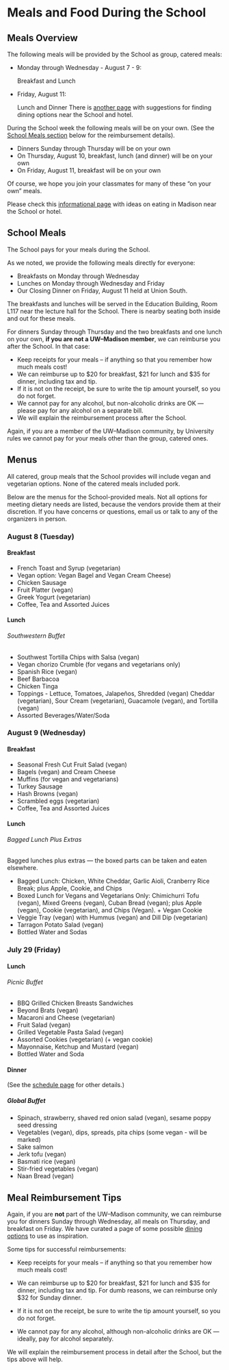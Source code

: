 # Meals and Food During the School

## Meals Overview

The following meals will be provided by the School as group, catered meals:

- Monday through  Wednesday - August 7 - 9:

    Breakfast and Lunch

- Friday, August 11:

    Lunch and Dinner
There is [another page](dining.md) with suggestions for finding dining options near the School and hotel.


During the School week the following meals will be on your own. (See the [School Meals section](#meal-reimbursement-tips) below for the reimbursement details).

- Dinners Sunday through Thursday will be on your own
- On Thursday, August 10, breakfast, lunch (and dinner) will be on your own
- On Friday, August 11, breakfast will be on your own

Of  course, we hope you join your classmates for many of these “on your own” meals.

Please check this [informational page](./dining.md) with ideas on eating in Madison near the School or hotel.

## School Meals

The School pays for your meals during the School.

As  we noted, we provide the following meals directly for everyone:

- Breakfasts on Monday through Wednesday
- Lunches on Monday through Wednesday and Friday
- Our Closing Dinner on Friday, August 11 held at Union South.

The breakfasts and lunches will be served in the Education Building, Room L117 near the lecture hall for the School. There is nearby seating both inside and out for these meals.

For dinners Sunday through Thursday and the two breakfasts and one lunch on your own, **if you are not a UW–Madison member**, we can reimburse you after the School. In that case:

- Keep receipts for your meals – if anything so that you remember how much meals cost!
- We can reimburse up to $20 for breakfast, $21 for lunch and $35 for dinner,  including tax and tip.
- If it is not on the receipt, be sure to write the tip amount yourself, so you do not forget.
- We cannot pay for any alcohol, but non-alcoholic drinks are OK — please pay for any alcohol on a separate bill.
- We will explain the reimbursement process after the School.

Again, if you are a member of the UW–Madison community, by University rules we cannot pay for your meals other than the group, catered ones.

## Menus

All catered, group meals that the School provides will include vegan and vegetarian options. None of the catered meals included pork.

Below are the menus for the School-provided meals. Not all options for meeting dietary needs are listed, because the vendors provide them at their discretion. If you have concerns or questions, email us or talk to any of the organizers in person.

### August 8 (Tuesday)

#### Breakfast 

- French Toast and Syrup (vegetarian)
- Vegan option: Vegan Bagel and Vegan Cream Cheese)
- Chicken Sausage
- Fruit Platter (vegan)
- Greek Yogurt (vegetarian)
- Coffee, Tea and Assorted Juices


#### Lunch 
###### Southwestern Buffet

- Southwest Tortilla Chips with Salsa (vegan)
- Vegan chorizo Crumble (for vegans and vegetarians only)
- Spanish Rice (vegan)
- Beef Barbacoa
- Chicken Tinga
- Toppings - Lettuce, Tomatoes, Jalapeños, Shredded (vegan) Cheddar (vegetarian), Sour Cream (vegetarian), Guacamole (vegan), and Tortilla (vegan)
- Assorted  Beverages/Water/Soda

### August 9 (Wednesday)
#### Breakfast  

- Seasonal Fresh Cut Fruit Salad (vegan)
- Bagels (vegan) and Cream Cheese
- Muffins (for vegan and vegetarians)
- Turkey Sausage
- Hash Browns (vegan)
- Scrambled eggs (vegetarian)
- Coffee, Tea and Assorted Juices

#### Lunch
###### Bagged Lunch Plus Extras

Bagged lunches plus extras — the boxed parts can be taken and eaten elsewhere.
- Bagged Lunch: Chicken, White Cheddar, Garlic Aioli, Cranberry  Rice Break; plus Apple, Cookie, and Chips
- Boxed Lunch for  Vegans and Vegetarians Only: Chimichurri Tofu (vegan), Mixed Greens (vegan), Cuban Bread (vegan); plus Apple (vegan), Cookie (vegetarian), and  Chips (Vegan). + Vegan Cookie
- Veggie Tray (vegan) with Hummus (vegan) and Dill Dip (vegetarian)
- Tarragon Potato Salad (vegan)
- Bottled Water and Sodas

### July 29 (Friday)
#### Lunch
###### Picnic Buffet

- BBQ Grilled Chicken Breasts Sandwiches
- Beyond Brats (vegan)
- Macaroni and Cheese (vegetarian)
- Fruit Salad (vegan)
- Grilled Vegetable Pasta Salad (vegan)
- Assorted Cookies (vegetarian) (+ vegan cookie)
- Mayonnaise,  Ketchup and Mustard (vegan)
- Bottled Water and Soda


#### Dinner 

(See the [schedule page](../schedule.md) for other details.)

##### Global Buffet

- Spinach, strawberry, shaved red onion salad (vegan), sesame poppy seed dressing
- Vegetables (vegan), dips, spreads, pita chips (some vegan - will be marked)
- Sake salmon
- Jerk tofu (vegan)
- Basmati rice  (vegan)
- Stir-fried vegetables (vegan)
- Naan Bread (vegan)


## Meal Reimbursement Tips

Again, if you are **not** part of the UW&ndash;Madison community,
we can reimburse you for dinners Sunday through Wednesday,
all meals on Thursday,
and breakfast on Friday. We have curated a page of some possible [dining options](./dining.md) to use as inspiration.

Some tips for successful reimbursements:

*   Keep receipts for your meals – if anything so that you remember how much meals cost!

*   We can reimburse up to $20 for breakfast, $21 for lunch and $35 for dinner, including tax and tip.
    For dumb reasons, we can reimburse only $32 for Sunday dinner.

*   If it is not on the receipt, be sure to write the tip amount yourself, so you do not forget.

*   We cannot pay for any alcohol, although non-alcoholic drinks are OK&nbsp;&mdash;
    ideally, pay for alcohol separately.

We will explain the reimbursement process in detail after the School, but the tips above will help.
